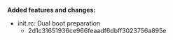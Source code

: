**Added features and changes:**

* init.rc: Dual boot preparation
    - 2d1c31651936ce966feaadf6dbff3023756a895e

